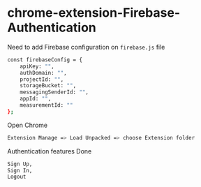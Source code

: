 # chrome-extension-Firebase-Authentication

Need to add Firebase configuration on `firebase.js` file

```bash
const firebaseConfig = {
    apiKey: "", 
    authDomain: "",
    projectId: "", 
    storageBucket: "",
    messagingSenderId: "",
    appId: "", 
    measurementId: ""
};
```

Open Chrome 
```bash
Extension Manage => Load Unpacked => choose Extension folder 
```
Authentication features Done

```bash
Sign Up, 
Sign In, 
Logout
```
